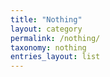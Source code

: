 ```yaml
---
title: "Nothing"
layout: category
permalink: /nothing/
taxonomy: nothing
entries_layout: list
---
```

